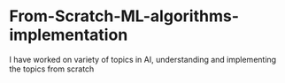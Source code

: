 # From-Scratch-ML-algorithms-implementation
I have worked on variety of topics in AI, understanding and implementing the topics from scratch
